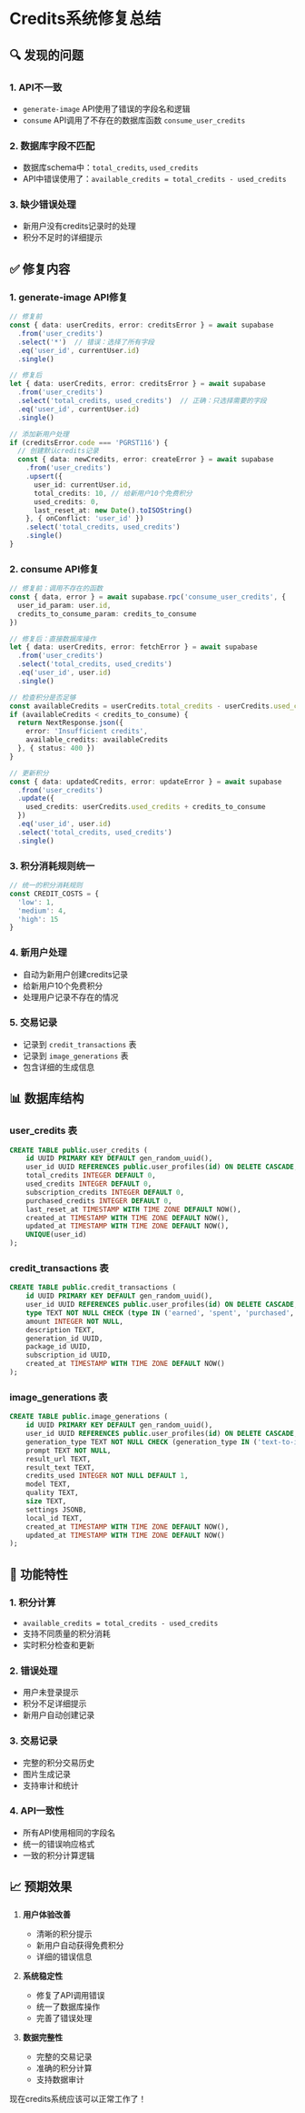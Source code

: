 # Credits系统修复总结

## 🔍 发现的问题

### 1. **API不一致**
- `generate-image` API使用了错误的字段名和逻辑
- `consume` API调用了不存在的数据库函数 `consume_user_credits`

### 2. **数据库字段不匹配**
- 数据库schema中：`total_credits`, `used_credits`
- API中错误使用了：`available_credits = total_credits - used_credits`

### 3. **缺少错误处理**
- 新用户没有credits记录时的处理
- 积分不足时的详细提示

## ✅ 修复内容

### 1. **generate-image API修复**
```typescript
// 修复前
const { data: userCredits, error: creditsError } = await supabase
  .from('user_credits')
  .select('*')  // 错误：选择了所有字段
  .eq('user_id', currentUser.id)
  .single()

// 修复后
let { data: userCredits, error: creditsError } = await supabase
  .from('user_credits')
  .select('total_credits, used_credits')  // 正确：只选择需要的字段
  .eq('user_id', currentUser.id)
  .single()

// 添加新用户处理
if (creditsError.code === 'PGRST116') {
  // 创建默认credits记录
  const { data: newCredits, error: createError } = await supabase
    .from('user_credits')
    .upsert({
      user_id: currentUser.id,
      total_credits: 10, // 给新用户10个免费积分
      used_credits: 0,
      last_reset_at: new Date().toISOString()
    }, { onConflict: 'user_id' })
    .select('total_credits, used_credits')
    .single()
}
```

### 2. **consume API修复**
```typescript
// 修复前：调用不存在的函数
const { data, error } = await supabase.rpc('consume_user_credits', {
  user_id_param: user.id,
  credits_to_consume_param: credits_to_consume
})

// 修复后：直接数据库操作
let { data: userCredits, error: fetchError } = await supabase
  .from('user_credits')
  .select('total_credits, used_credits')
  .eq('user_id', user.id)
  .single()

// 检查积分是否足够
const availableCredits = userCredits.total_credits - userCredits.used_credits
if (availableCredits < credits_to_consume) {
  return NextResponse.json({ 
    error: 'Insufficient credits',
    available_credits: availableCredits 
  }, { status: 400 })
}

// 更新积分
const { data: updatedCredits, error: updateError } = await supabase
  .from('user_credits')
  .update({
    used_credits: userCredits.used_credits + credits_to_consume
  })
  .eq('user_id', user.id)
  .select('total_credits, used_credits')
  .single()
```

### 3. **积分消耗规则统一**
```typescript
// 统一的积分消耗规则
const CREDIT_COSTS = {
  'low': 1,
  'medium': 4,
  'high': 15
}
```

### 4. **新用户处理**
- 自动为新用户创建credits记录
- 给新用户10个免费积分
- 处理用户记录不存在的情况

### 5. **交易记录**
- 记录到 `credit_transactions` 表
- 记录到 `image_generations` 表
- 包含详细的生成信息

## 📊 数据库结构

### user_credits 表
```sql
CREATE TABLE public.user_credits (
    id UUID PRIMARY KEY DEFAULT gen_random_uuid(),
    user_id UUID REFERENCES public.user_profiles(id) ON DELETE CASCADE,
    total_credits INTEGER DEFAULT 0,
    used_credits INTEGER DEFAULT 0,
    subscription_credits INTEGER DEFAULT 0,
    purchased_credits INTEGER DEFAULT 0,
    last_reset_at TIMESTAMP WITH TIME ZONE DEFAULT NOW(),
    created_at TIMESTAMP WITH TIME ZONE DEFAULT NOW(),
    updated_at TIMESTAMP WITH TIME ZONE DEFAULT NOW(),
    UNIQUE(user_id)
);
```

### credit_transactions 表
```sql
CREATE TABLE public.credit_transactions (
    id UUID PRIMARY KEY DEFAULT gen_random_uuid(),
    user_id UUID REFERENCES public.user_profiles(id) ON DELETE CASCADE,
    type TEXT NOT NULL CHECK (type IN ('earned', 'spent', 'purchased', 'subscription_reset', 'bonus')),
    amount INTEGER NOT NULL,
    description TEXT,
    generation_id UUID,
    package_id UUID,
    subscription_id UUID,
    created_at TIMESTAMP WITH TIME ZONE DEFAULT NOW()
);
```

### image_generations 表
```sql
CREATE TABLE public.image_generations (
    id UUID PRIMARY KEY DEFAULT gen_random_uuid(),
    user_id UUID REFERENCES public.user_profiles(id) ON DELETE CASCADE,
    generation_type TEXT NOT NULL CHECK (generation_type IN ('text-to-image', 'image-edit', 'pixar-style-convert', 'ghibli-style-convert')),
    prompt TEXT NOT NULL,
    result_url TEXT,
    result_text TEXT,
    credits_used INTEGER NOT NULL DEFAULT 1,
    model TEXT,
    quality TEXT,
    size TEXT,
    settings JSONB,
    local_id TEXT,
    created_at TIMESTAMP WITH TIME ZONE DEFAULT NOW(),
    updated_at TIMESTAMP WITH TIME ZONE DEFAULT NOW()
);
```

## 🚀 功能特性

### 1. **积分计算**
- `available_credits = total_credits - used_credits`
- 支持不同质量的积分消耗
- 实时积分检查和更新

### 2. **错误处理**
- 用户未登录提示
- 积分不足详细提示
- 新用户自动创建记录

### 3. **交易记录**
- 完整的积分交易历史
- 图片生成记录
- 支持审计和统计

### 4. **API一致性**
- 所有API使用相同的字段名
- 统一的错误响应格式
- 一致的积分计算逻辑

## 📈 预期效果

1. **用户体验改善**
   - 清晰的积分提示
   - 新用户自动获得免费积分
   - 详细的错误信息

2. **系统稳定性**
   - 修复了API调用错误
   - 统一了数据库操作
   - 完善了错误处理

3. **数据完整性**
   - 完整的交易记录
   - 准确的积分计算
   - 支持数据审计

现在credits系统应该可以正常工作了！ 
